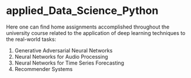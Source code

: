 # applied_Data_Science_Python
Here one can find home assignments accomplished throughout the university course related to the application of deep learning techniques to the real-world tasks: 
1) Generative Adversarial Neural Networks
2) Neural Networks for Audio Processing
3) Neural Networks for Time Series Forecasting
4) Recommender Systems
